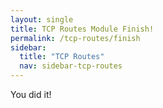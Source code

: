 ```yaml
---
layout: single
title: TCP Routes Module Finish!
permalink: /tcp-routes/finish
sidebar:
  title: "TCP Routes"
  nav: sidebar-tcp-routes
---
```


You did it!
